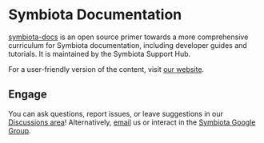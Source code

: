 # Symbiota Documentation

[symbiota-docs]() is an open source primer towards a more comprehensive curriculum for Symbiota documentation, including developer guides and tutorials. It is maintained by the Symbiota Support Hub.

For a user-friendly version of the content, visit [our website](https://biokic.github.io/symbiota-docs/).

## Engage

You can ask questions, report issues, or leave suggestions in our [Discussions area](https://github.com/BioKIC/symbiota-docs/discussions)! Alternatively, [email](mailto:symbiota@asu.edu) us or interact in the [Symbiota Google Group](https://groups.google.com/g/symbiotagroup).


